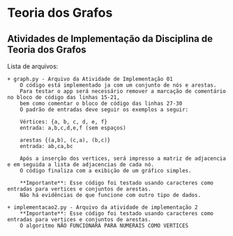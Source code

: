 # Teoria dos Grafos
Atividades de Implementação da Disciplina de Teoria dos Grafos
-
Lista de arquivos:
    
    + graph.py - Arquivo da Atividade de Implementação 01
        O código está implementado ja com um conjunto de nós e arestas. 
        Para testar o app será necessário remover a marcação de comentário no bloco de código das linhas 15-21, 
        bem como comentar o bloco de código das linhas 27-30
        O padrão de entradas deve seguir os exemplos a seguir:
        
        Vértices: {a, b, c, d, e, f}
        entrada: a,b,c,d,e,f (sem espaços)

        arestas {(a,b), (c,a), (b,c)}
        entrada: ab,ca,bc

        Após a inserção dos vertices, será impresso a matriz de adjacencia e em seguida a lista de adjacencias de cada nó. 
        O código finaliza com a exibição de um gráfico simples.

        **Importante**: Esse código foi testado usando caracteres como entradas para vertices e conjuntos de arestas. 
        Não há evidências de que funcione com outro tipo de dados.
    
    + implementacao2.py - Arquivo da atividade de implementação 2
        **Importante**: Esse código foi testado usando caracteres como entradas para vertices e conjuntos de arestas. 
        O algoritmo NÃO FUNCIONARÁ PARA NUMERAIS COMO VERTICES
